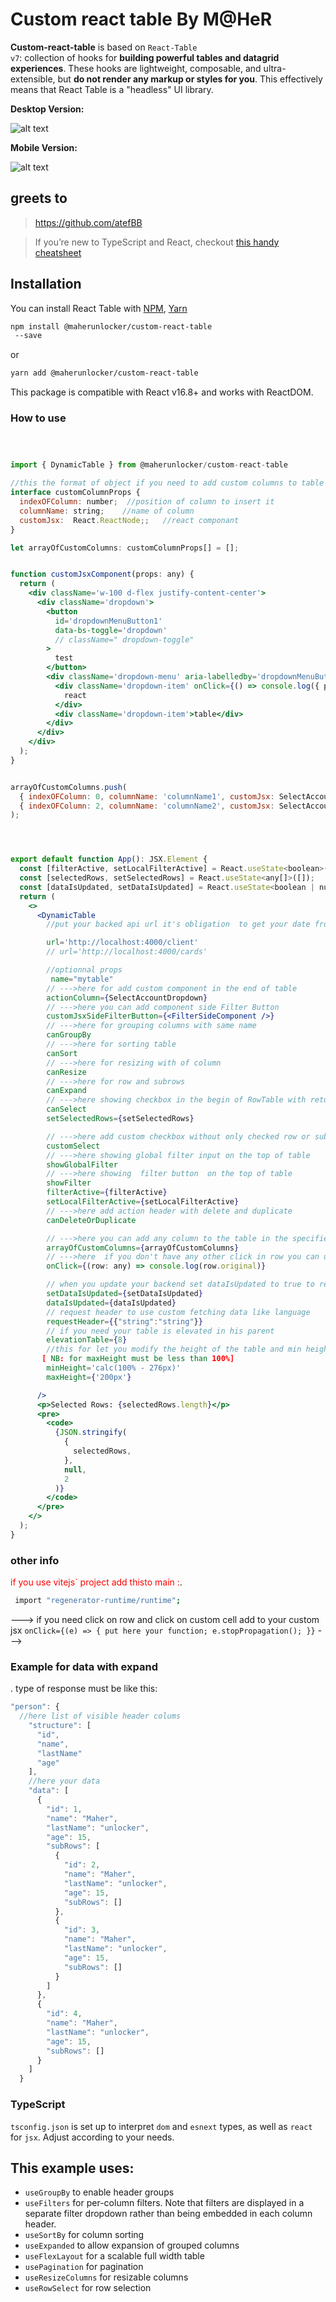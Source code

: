 # Custom react table By M@HeR

**Custom-react-table** is based on <code>React-Table v7</code>: collection of hooks for **building powerful tables and datagrid experiences**. These hooks are lightweight, composable, and ultra-extensible, but **do not render any markup or styles for you**. This effectively means that React Table is a "headless" UI library.

**Desktop Version:**

![alt text](https://user-images.githubusercontent.com/30791819/157678784-2e49fddd-5766-4185-a816-2e36b2a60037.png)

**Mobile Version:**

![alt text](https://user-images.githubusercontent.com/30791819/157678930-6004a305-fac9-40de-b549-68a6e7798d8e.png)

## greets to

> https://github.com/atefBB

> If you’re new to TypeScript and React, checkout [this handy cheatsheet](https://github.com/sw-yx/react-typescript-cheatsheet/)

## Installation

You can install React Table with [NPM](https://npmjs.com),
[Yarn](https://yarnpkg.com)

```sh
npm install @maherunlocker/custom-react-table
 --save
```

or

```sh
yarn add @maherunlocker/custom-react-table
```

This package is compatible with React v16.8+ and works with ReactDOM.

### How to use

```jsx



import { DynamicTable } from @maherunlocker/custom-react-table

//this the format of object if you need to add custom columns to table with your personal jsx
interface customColumnProps {
  indexOFColumn: number;  //position of column to insert it
  columnName: string;    //name of column
  customJsx:  React.ReactNode;;   //react componant
}

let arrayOfCustomColumns: customColumnProps[] = [];


function customJsxComponent(props: any) {
  return (
    <div className='w-100 d-flex justify-content-center'>
      <div className='dropdown'>
        <button
          id='dropdownMenuButton1'
          data-bs-toggle='dropdown'
          // className=" dropdown-toggle"
        >
          test
        </button>
        <div className='dropdown-menu' aria-labelledby='dropdownMenuButton'>
          <div className='dropdown-item' onClick={() => console.log({ props })}>
            react
          </div>
          <div className='dropdown-item'>table</div>
        </div>
      </div>
    </div>
  );
}


arrayOfCustomColumns.push(
  { indexOFColumn: 0, columnName: 'columnName1', customJsx: SelectAccountDropdown2 },
  { indexOFColumn: 2, columnName: 'columnName2', customJsx: SelectAccountDropdown }
);




export default function App(): JSX.Element {
  const [filterActive, setLocalFilterActive] = React.useState<boolean>(false);
  const [selectedRows, setSelectedRows] = React.useState<any[]>([]);
  const [dataIsUpdated, setDataIsUpdated] = React.useState<boolean | number>(false);
  return (
    <>
      <DynamicTable
        //put your backed api url it's obligation  to get your date from api

        url='http://localhost:4000/client'
        // url='http://localhost:4000/cards'

        //optionnal props
         name="mytable"
        // --->here for add custom component in the end of table
        actionColumn={SelectAccountDropdown}
        // --->here you can add component side Filter Button
        customJsxSideFilterButton={<FilterSideComponent />}
        // --->here for grouping columns with same name
        canGroupBy
        // --->here for sorting table
        canSort
        // --->here for resizing with of column
        canResize
        // --->here for row and subrows
        canExpand
        // --->here showing checkbox in the begin of RowTable with return you the checked rows
        canSelect
        setSelectedRows={setSelectedRows}

        // --->here add custom checkbox without only checked row or subrow without depend his parent row
        customSelect
        // --->here showing global filter input on the top of table
        showGlobalFilter
        // --->here showing  filter button  on the top of table
        showFilter
        filterActive={filterActive}
        setLocalFilterActive={setLocalFilterActive}
        // --->here add action header with delete and duplicate
        canDeleteOrDuplicate

        // --->here you can add any column to the table in the specified place with custom name and customjsx
        arrayOfCustomColumns={arrayOfCustomColumns}
        // --->here  if you don't have any other click in row you can use to get clicked row details
        onClick={(row: any) => console.log(row.original)}

        // when you update your backend set dataIsUpdated to true to render table
        setDataIsUpdated={setDataIsUpdated}
        dataIsUpdated={dataIsUpdated}
        // request header to use custom fetching data like language
        requestHeader={{"string":"string"}}
        // if you need your table is elevated in his parent
        elevationTable={8}
        //this for let you modify the height of the table and min height you can put number or string  or calc() function of css
       [ NB: for maxHeight must be less than 100%]
        minHeight='calc(100% - 276px)'
        maxHeight={'200px'}

      />
      <p>Selected Rows: {selectedRows.length}</p>
      <pre>
        <code>
          {JSON.stringify(
            {
              selectedRows,
            },
            null,
            2
          )}
        </code>
      </pre>
    </>
  );
}

```

### other info

<span style="color:red">if you use vitejs` project add thisto main :</span>.

```sh
 import "regenerator-runtime/runtime";
```

---> if you need click on row and click on custom cell add to your custom jsx `onClick={(e) => { put here your function; e.stopPropagation(); }}`
--->

### Example for data with expand

. type of response must be like this:

```js
"person": {
  //here list of visible header colums
    "structure": [
      "id",
      "name",
      "lastName"
      "age"
    ],
    //here your data
    "data": [
      {
        "id": 1,
        "name": "Maher",
        "lastName": "unlocker",
        "age": 15,
        "subRows": [
          {
            "id": 2,
            "name": "Maher",
            "lastName": "unlocker",
            "age": 15,
            "subRows": []
          },
          {
            "id": 3,
            "name": "Maher",
            "lastName": "unlocker",
            "age": 15,
            "subRows": []
          }
        ]
      },
      {
        "id": 4,
        "name": "Maher",
        "lastName": "unlocker",
        "age": 15,
        "subRows": []
      }
    ]
  }
```

### TypeScript

`tsconfig.json` is set up to interpret `dom` and `esnext` types, as well as `react` for `jsx`. Adjust according to your needs.

## This example uses:

- `useGroupBy` to enable header groups
- `useFilters` for per-column filters. Note that filters are displayed in a separate filter dropdown rather than being embedded in each column header.
- `useSortBy` for column sorting
- `useExpanded` to allow expansion of grouped columns
- `useFlexLayout` for a scalable full width table
- `usePagination` for pagination
- `useResizeColumns` for resizable columns
- `useRowSelect` for row selection
